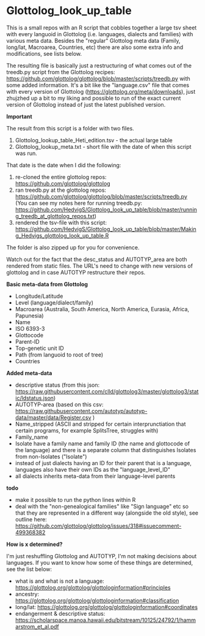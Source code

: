# Glottolog_look_up_table

This is a small repos with an R script that cobbles together a large tsv sheet with every languoid in Glottolog (i.e. languages, dialects and families) with various meta data. Besides the "regular" Glottolog meta data (Family, long/lat, Macroarea, Countries, etc) there are also some extra info and modifications, see lists below. 

The resulting file is basically just a restructuring of what comes out of the treedb.py script from the Glottolog recipes: https://github.com/glottolog/glottolog/blob/master/scripts/treedb.py with some added information. It's a bit like the "language.csv" file that comes with every version of Glottolog (https://glottolog.org/meta/downloads), just zhujzhed up a bit to my liking and possible to run of the exact current version of Glottolog instead of just the latest published version.

**Important**

The result from this script is a folder with two files. 
1. Glottolog_lookup_table_Heti_edition.tsv - the actual large table
2. Glottolog_lookup_meta.txt - short file with the date of when this script was run. 

That date is the date when I did the following:

1. re-cloned the entire glottolog repos: https://github.com/glottolog/glottolog
2. ran treedb.py at the glottolog repos: https://github.com/glottolog/glottolog/blob/master/scripts/treedb.py
(You can see my notes here for running treedb.py: https://github.com/HedvigS/Glottolog_look_up_table/blob/master/running_treedb_at_glottolog_repos.txt)
3. rendered the tsv-file with this script: https://github.com/HedvigS/Glottolog_look_up_table/blob/master/Making_Hedvigs_glottolog_look_up_table.R

The folder is also zipped up for you for convenience. 

Watch out for the fact that the desc_status and AUTOTYP_area are both rendered from static files. The URL's need to change with new versions of glottolog and in case AUTOTYP restructure their repos.

**Basic meta-data from Glottolog**
* Longitude/Latitude
* Level (language/dialect/family)
* Macroarea (Australia, South America, North America, Eurasia, Africa, Papunesia)
* Name
* ISO 6393-3
* Glottocode
* Parent-ID 
* Top-genetic unit ID
* Path (from languoid to root of tree)
* Countries

**Added meta-data**
* descriptive status (from this json: https://raw.githubusercontent.com/clld/glottolog3/master/glottolog3/static/ldstatus.json)
* AUTOTYP-area (based on this csv: https://raw.githubusercontent.com/autotyp/autotyp-data/master/data/Register.csv )
* Name_stripped (ASCII and stripped for certain interprunctiation that certain programs, for example SplitsTree, struggles with)
* Family_name
* Isolate have a family name and family ID (the name and glottocode of the language) and there is a separate column that distinguishes Isolates from non-Isolates ("Isolate")
* instead of just dialects having an ID for their parent that is a language, languages also have their own IDs as the "language_level_ID"
* all dialects inherits meta-data from their language-level parents

**todo**
* make it possible to run the python lines within R
* deal with the "non-genealogical families" like "Sign language" etc so that they are represented in a different way (alongside the old style), see outline here: https://github.com/glottolog/glottolog/issues/318#issuecomment-499368382


**How is x determined?**

I'm just reshuffling Glottolog and AUTOTYP, I'm not making decisions about languages. If you want to know how some of these things are determined, see the list below:

* what is and what is not a language: https://glottolog.org/glottolog/glottologinformation#principles
* ancestry: https://glottolog.org/glottolog/glottologinformation#classification
* long/lat: https://glottolog.org/glottolog/glottologinformation#coordinates
* endangerment & descriptive status: https://scholarspace.manoa.hawaii.edu/bitstream/10125/24792/1/hammarstrom_et_al.pdf
